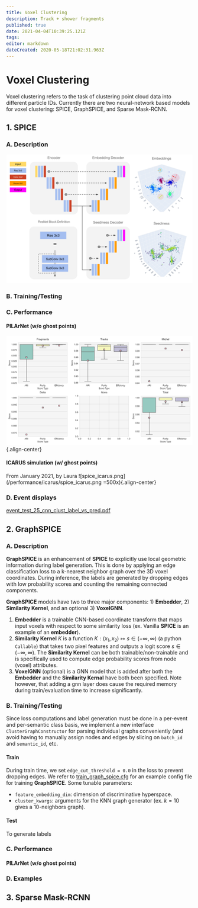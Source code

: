 ```yaml
---
title: Voxel Clustering
description: Track + shower fragments
published: true
date: 2021-04-04T10:39:25.121Z
tags: 
editor: markdown
dateCreated: 2020-05-18T21:02:31.963Z
---
```



# Voxel Clustering

Voxel clustering refers to the task of clustering point cloud data into different particle IDs. 
Currently there are two neural-network based models for voxel clustering: SPICE, GraphSPICE, and Sparse Mask-RCNN. 

## 1. SPICE

### A. Description
![spice_architecture.png](/architectures/spice_architecture.png)

### B. Training/Testing

### C. Performance
#### PILArNet (w/o ghost points)
![f32d6_boxplot.png](/performance/f32d6_boxplot.png){.align-center}

#### ICARUS simulation (w/ ghost points)
From January 2021, by Laura
![spice_icarus.png](/performance/icarus/spice_icarus.png =500x){.align-center}

### D. Event displays

[event_test_25_cnn_clust_label_vs_pred.pdf](/event_displays/event_test_25_cnn_clust_label_vs_pred.pdf)




## 2. GraphSPICE


### A. Description

**GraphSPICE** is an enhancement of **SPICE** to explicitly use local geometric information during label generation. This is done by applying an edge classification loss to a k-nearest neighbor graph over the 3D voxel coordinates. During inference, the labels are generated by dropping edges with low probability scores and counting the remaining connected components. 

**GraphSPICE** models have two to three major components: 1) **Embedder**, 2) **Similarity Kernel**, and an optional 3) **VoxelGNN**.  
 1. **Embedder** is a trainable CNN-based coordinate transform that maps input voxels with respect to some similarity loss (ex. Vanilla **SPICE** is an example of an **embedder**). 
 2. **Similarity Kernel** $K$ is a function $K: (x_1, x_2) \mapsto s \in (-\infty, \infty)$ (a python `Callable`) that takes two pixel features and outputs a logit score $s \in (-\infty, \infty)$. The **Similarity Kernel** can be both trainable/non-trainable and is specifically used to compute edge probability scores from node (voxel) attributes. 
 3. **VoxelGNN** (optional) is a GNN model that is added after both the **Embedder** and the **Similarity Kernal** have both been specified. Note however, that adding a gnn layer does cause the required memory during train/evaluation time to increase significantly. 

### B. Training/Testing

Since loss computations and label generation must be done in a per-event and per-semantic class basis, we implement a new interface `ClusterGraphConstructor` for parsing individual graphs conveniently (and avoid having to manually assign nodes and edges by slicing on `batch_id` and `semantic_id`, etc. 


#### Train

During train time, we set `edge_cut_threshold = 0.0` in the loss to prevent dropping edges. We refer to [train_graph_spice.cfg](/example_configs/train_graph_spice.cfg) for an example config file for training **GraphSPICE**. Some tunable parameters:

 * `feature_embedding_dim`: dimension of discriminative hyperspace. 
 * `cluster_kwargs`: arguments for the KNN graph generator (ex. $k=10$ gives a 10-neighbors graph).


#### Test

To generate labels 

### C. Performance

#### PILArNet (w/o ghost points)

### D. Examples


## 3. Sparse Mask-RCNN